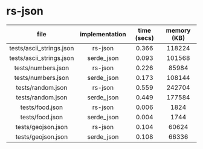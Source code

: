 # rs-json

| file                     | implementation | time (secs) | memory (KB) |
|:------------------------:|:--------------:|:-----------:|:-----------:|
| tests/ascii_strings.json | rs-json        | 0.366       | 118224      |
| tests/ascii_strings.json | serde_json     | 0.093       | 101568      |
| tests/numbers.json       | rs-json        | 0.226       | 85984       |
| tests/numbers.json       | serde_json     | 0.173       | 108144      |
| tests/random.json        | rs-json        | 0.559       | 242704      |
| tests/random.json        | serde_json     | 0.449       | 177584      |
| tests/food.json          | rs-json        | 0.006       | 1824        |
| tests/food.json          | serde_json     | 0.004       | 1744        |
| tests/geojson.json       | rs-json        | 0.104       | 60624       |
| tests/geojson.json       | serde_json     | 0.108       | 66336       |
